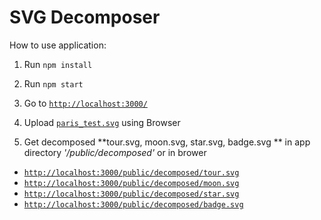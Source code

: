 # SVG Decomposer

How to use application:

1. Run `npm install`

2. Run `npm start`

3. Go to  [`http://localhost:3000/`](http://localhost:3000/)

4. Upload [`paris_test.svg`](https://github.com/crello/test_task_upload/blob/master/paris_test.svg) using Browser

5. Get decomposed **tour.svg, moon.svg, star.svg, badge.svg ** in app directory *'/public/decomposed'* or in brower   
* [`http://localhost:3000/public/decomposed/tour.svg`](http://localhost:3000/public/decomposed/tour.svg)
* [`http://localhost:3000/public/decomposed/moon.svg`](http://localhost:3000/public/decomposed/moon.svg)
* [`http://localhost:3000/public/decomposed/star.svg`](http://localhost:3000/public/decomposed/star.svg)
* [`http://localhost:3000/public/decomposed/badge.svg`](http://localhost:3000/public/decomposed/badge.svg)

